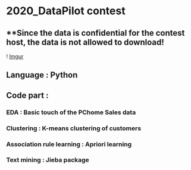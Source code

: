 # 2020_DataPilot contest
## **Since the data is confidential for the contest host, the data is not allowed to download!
! [Imgur](https://imgur.com/UBXoSos)
## Language : Python

## Code part :
### EDA : Basic touch of the PChome Sales data
### Clustering : K-means clustering of customers
### Association rule learning : Apriori learning
### Text mining : Jieba package
